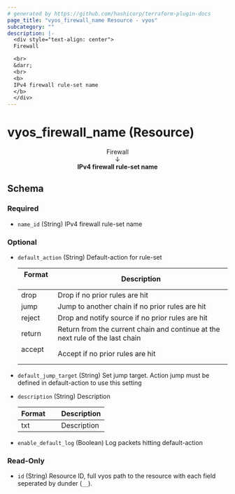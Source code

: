 ```yaml
---
# generated by https://github.com/hashicorp/terraform-plugin-docs
page_title: "vyos_firewall_name Resource - vyos"
subcategory: ""
description: |-
  <div style="text-align: center">
  Firewall

  <br>
  &darr;
  <br>
  <b>
  IPv4 firewall rule-set name
  </b>
  </div>
---
```


# vyos_firewall_name (Resource)

<div style="text-align: center">
Firewall

<br>
&darr;
<br>
<b>
IPv4 firewall rule-set name
</b>
</div>



<!-- schema generated by tfplugindocs -->
## Schema

### Required

- `name_id` (String) IPv4 firewall rule-set name

### Optional

- `default_action` (String) Default-action for rule-set

    |  Format &emsp; | Description  |
    |----------|---------------|
    |  drop  &emsp; |  Drop if no prior rules are hit  |
    |  jump  &emsp; |  Jump to another chain if no prior rules are hit  |
    |  reject  &emsp; |  Drop and notify source if no prior rules are hit  |
    |  return  &emsp; |  Return from the current chain and continue at the next rule of the last chain  |
    |  accept  &emsp; |  Accept if no prior rules are hit  |
- `default_jump_target` (String) Set jump target. Action jump must be defined in default-action to use this setting
- `description` (String) Description

    |  Format &emsp; | Description  |
    |----------|---------------|
    |  txt  &emsp; |  Description  |
- `enable_default_log` (Boolean) Log packets hitting default-action

### Read-Only

- `id` (String) Resource ID, full vyos path to the resource with each field seperated by dunder (`__`).
